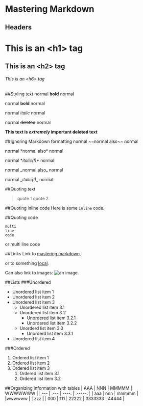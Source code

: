 Mastering Markdown
==================

## Headers
# This is an &lt;h1&gt; tag
## This is an &lt;h2&gt; tag
###### This is an &lt;h6&gt; tag

##Styling text
normal **bold** normal

normal __bold__ normal

normal *italic* normal

normal ~~deleted~~ normal

**This text is _extremely_ important ~~deleted~~ text**

##Ignoring Markdown formatting
normal \~~normal also\~~ normal

normal \*normal also\* normal

normal \**italic(!)\** normal

normal \_normal also\_ normal

normal \__italic(!)\__ normal

##Quoting text
> quote 1
>quote 2

##Quoting inline code
Here is some `inline` code.

##Quoting code
```
multi
line
code
```
or
    multi
    line
    code

##Links
Link to [mastering markdown](https://guides.github.com/features/mastering-markdown/),

or to something [local](doc/README.md).

Can also link to images: ![an image](img/img.png).

##Lists
###Unordered
* Unordered list item 1
* Unordered list item 2
* Unordered list item 3
  - Unordered list item 3.1
  - Unordered list item 3.2
    * Unordered list item 3.2.1
    * Unordered list item 3.2.2
  - Unorderd list item 3.3
    * Unorderd list item 3.3.1
* Unordered list item 4

###Ordered
1. Ordered list item 1
2. Ordered list item 2
3. Ordered list item 3
   1. Ordered list item 3.1
   2. Ordered list item 3.2

##Organizing information with tables
| AAA | NNN  | MMMMM | WWWWWWW |
| --- | :--- | ----: | :-----: |
| aaa | nnn  | mmmmm | \|wwwwww |
| zzz |
| 000 | 111  | 22222 | 3333333 | 44444 |
